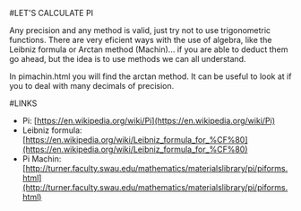 #LET'S CALCULATE PI

Any precision and any method is valid, just try not to use trigonometric functions. There are very eficient ways with the use of algebra, like the Leibniz formula or Arctan method (Machin)... if you are able to deduct them go ahead, but the idea is to use methods we can all understand.

In pimachin.html you will find the arctan method. It can be useful to look at if you to deal with many decimals of precision.

#LINKS
- Pi: [https://en.wikipedia.org/wiki/Pi](https://en.wikipedia.org/wiki/Pi)
- Leibniz formula: [https://en.wikipedia.org/wiki/Leibniz_formula_for_%CF%80](https://en.wikipedia.org/wiki/Leibniz_formula_for_%CF%80)
- Pi Machin: [http://turner.faculty.swau.edu/mathematics/materialslibrary/pi/piforms.html](http://turner.faculty.swau.edu/mathematics/materialslibrary/pi/piforms.html)

